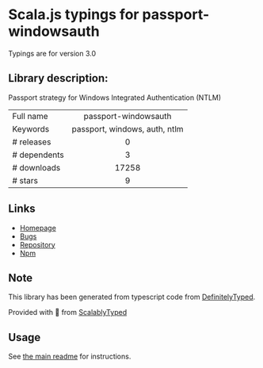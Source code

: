 
# Scala.js typings for passport-windowsauth

Typings are for version 3.0

## Library description:
Passport strategy for Windows Integrated Authentication (NTLM)

|                    |                 |
| ------------------ | :-------------: |
| Full name          | passport-windowsauth |
| Keywords           | passport, windows, auth, ntlm |
| # releases         | 0 |
| # dependents       | 3 |
| # downloads        | 17258 |
| # stars            | 9 |

## Links
- [Homepage](https://github.com/auth0/passport-windowsauth#readme)
- [Bugs](https://github.com/auth0/passport-windowsauth/issues)
- [Repository](https://github.com/auth0/passport-windowsauth)
- [Npm](https://www.npmjs.com/package/passport-windowsauth)
    


## Note
This library has been generated from typescript code from [DefinitelyTyped](https://definitelytyped.org).

Provided with :purple_heart: from [ScalablyTyped](https://github.com/oyvindberg/ScalablyTyped)

## Usage
See [the main readme](../../readme.md) for instructions.


